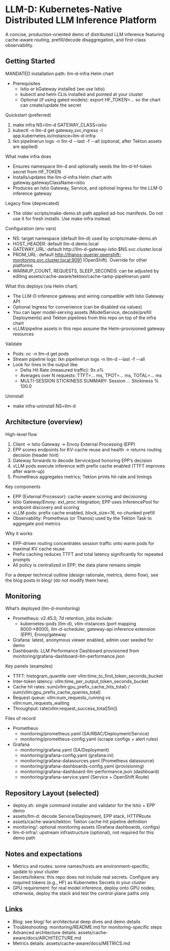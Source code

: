 # LLM-D: Kubernetes-Native Distributed LLM Inference Platform

A concise, production-oriented demo of distributed LLM inference featuring cache-aware routing, prefill/decode disaggregation, and first-class observability.


## Getting Started

MANDATED installation path: llm-d-infra Helm chart
- Prerequisites
  - Istio or kGateway installed (we use Istio)
  - kubectl and helm CLIs installed and pointed at your cluster
  - Optional (if using gated models): export HF_TOKEN=… so the chart can create/update the secret

Quickstart (preferred)
1) make infra NS=llm-d GATEWAY_CLASS=istio
2) kubectl -n llm-d get gateway,svc,ingress -l app.kubernetes.io/instance=llm-d-infra
3) tkn pipelinerun logs -n llm-d --last -f --all (optional, after Tekton assets are applied)

What make infra does
- Ensures namespace llm-d and optionally seeds the llm-d-hf-token secret from HF_TOKEN
- Installs/updates the llm-d-infra Helm chart with gateway.gatewayClassName=istio
- Produces an Istio Gateway, Service, and optional Ingress for the LLM-D inference gateway

Legacy flow (deprecated)
- The older scripts/make-demo.sh path applied ad-hoc manifests. Do not use it for fresh installs. Use make infra instead.

Configuration (env vars)
- NS: target namespace (default llm-d) used by scripts/make-demo.sh
- HOST_HEADER: default llm-d.demo.local
- GATEWAY_URL: default http://llm-d-gateway-istio.$NS.svc.cluster.local
- PROM_URL: default http://thanos-querier.openshift-monitoring.svc.cluster.local:9091 (OpenShift). Override for other platforms
- WARMUP_COUNT, REQUESTS, SLEEP_SECONDS: can be adjusted by editing assets/cache-aware/tekton/cache-ramp-pipelinerun.yaml

What this deploys (via Helm chart)
- The LLM-D inference gateway and wiring compatible with Istio Gateway API
- Optional Ingress for convenience (can be disabled via values)
- You can layer model-serving assets (ModelService, decode/prefill Deployments) and Tekton pipelines from this repo on top of the infra chart
- vLLM/pipeline assets in this repo assume the Helm-provisioned gateway resources

Validate
- Pods:
  oc -n llm-d get pods
- Stream pipeline logs:
  tkn pipelinerun logs -n llm-d --last -f --all
- Look for lines in the output like:
  - Delta Hit Rate (measured traffic): 9x.x%
  - Averages over N requests: TTFT=… ms, TPOT=… ms, TOTAL=… ms
  - MULTI-SESSION STICKINESS SUMMARY: Session … Stickiness % 100.0

Uninstall
- make infra-uninstall NS=llm-d


## Architecture (overview)

High-level flow
1) Client → Istio Gateway → Envoy External Processing (EPP)
2) EPP scores endpoints for KV-cache reuse and health → returns routing decision (header hint)
3) Gateway forwards to decode Service/pod honoring EPP’s decision
4) vLLM pods execute inference with prefix cache enabled (TTFT improves after warm-up)
5) Prometheus aggregates metrics; Tekton prints hit-rate and timings

Key components
- EPP (External Processor): cache-aware scoring and decisioning
- Istio Gateway/Envoy: ext_proc integration; EPP uses InferencePool for endpoint discovery and scoring
- vLLM pods: prefix cache enabled, block_size=16, no chunked prefill
- Observability: Prometheus (or Thanos) used by the Tekton Task to aggregate pod metrics

Why it works
- EPP-driven routing concentrates session traffic onto warm pods for maximal KV cache reuse
- Prefix caching reduces TTFT and total latency significantly for repeated prompts
- All policy is centralized in EPP; the data plane remains simple

For a deeper technical outline (design rationale, metrics, demo flow), see the blog posts in blog/ (do not modify them here).


## Monitoring

What’s deployed (llm-d-monitoring)
- Prometheus: v2.45.0, 7d retention, jobs include:
  - kubernetes-pods (llm-d), vllm-instances (port mapping 8000→8000), llm-d-scheduler, gateway-api inference extension (EPP), Envoy/gateway
- Grafana: latest, anonymous viewer enabled, admin user seeded for demo
- Dashboards: LLM Performance Dashboard provisioned from monitoring/grafana-dashboard-llm-performance.json

Key panels (examples)
- TTFT: histogram_quantile over vllm:time_to_first_token_seconds_bucket
- Inter-token latency: vllm:time_per_output_token_seconds_bucket
- Cache hit rates: sum(vllm:gpu_prefix_cache_hits_total) / sum(vllm:gpu_prefix_cache_queries_total)
- Request queue: vllm:num_requests_running vs vllm:num_requests_waiting
- Throughput: rate(vllm:request_success_total[5m])

Files of record
- Prometheus
  - monitoring/prometheus.yaml (SA/RBAC/Deployment/Service)
  - monitoring/prometheus-config.yaml (scrape configs + alert rules)
- Grafana
  - monitoring/grafana.yaml (SA/Deployment)
  - monitoring/grafana-config.yaml (grafana.ini)
  - monitoring/grafana-datasources.yaml (Prometheus datasource)
  - monitoring/grafana-dashboards-config.yaml (provisioning)
  - monitoring/grafana-dashboard-llm-performance.json (dashboard)
  - monitoring/grafana-service.yaml (Service + OpenShift Route)


## Repository Layout (selected)
- deploy.sh: single command installer and validator for the Istio + EPP demo
- assets/llm-d: decode Service/Deployment, EPP stack, HTTPRoute
- assets/cache-aware/tekton: Tekton cache-hit pipeline definition
- monitoring/: optional monitoring assets (Grafana dashboards, configs)
- llm-d-infra/: upstream infrastructure (optional), not required for this demo path


## Notes and expectations
- Metrics and routes: some names/hosts are environment-specific; update to your cluster
- Secrets/tokens: this repo does not include real secrets. Configure any required tokens (e.g., HF) as Kubernetes Secrets in your cluster
- GPU requirement: for real model inference, deploy onto GPU nodes; otherwise, deploy the stack and test the control-plane paths only


## Links
- Blog: see blog/ for architectural deep dives and demo details
- Troubleshooting: monitoring/README.md for monitoring-specific steps
- Advanced architecture details: assets/cache-aware/docs/ARCHITECTURE.md
- Metrics details: assets/cache-aware/docs/METRICS.md


